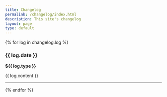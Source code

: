 ```yaml
---
title: Changelog
permalink: /changelog/index.html
description: This site's changelog
layout: page
type: default
---
```


{% for log in changelog.log %}
### {{ log.date }}

__${{ log.type }}__

{{ log.content }}

<hr>
{% endfor %}

